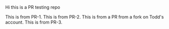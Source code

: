 Hi this is a PR testing repo

This is from PR-1.
This is from PR-2.
This is from a PR from a fork on Todd's account.
This is from PR-3.
